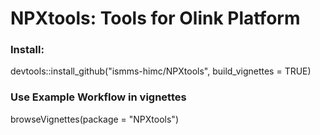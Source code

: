 # NPXtools: Tools for Olink Platform     

### Install:    
devtools::install_github("ismms-himc/NPXtools", build_vignettes = TRUE)      

### Use Example Workflow in vignettes
browseVignettes(package = "NPXtools")    
